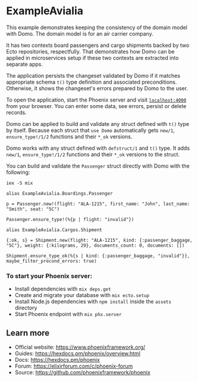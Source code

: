 # ExampleAvialia

This example demonstrates keeping the consistency of the domain model with Domo. 
The domain model is for an air carrier company.

It has two contexts board passengers and cargo shipments backed 
by two Ecto repositories, respectfully. That demonstrates how Domo can 
be applied in microservices setup if these two contexts are extracted 
into separate apps.

The application persists the changeset validated by Domo if it matches 
appropriate schema `t()` type definition and associated preconditions. 
Otherwise, it shows the changeset's errors prepared by Domo to the user.

To open the application, start the Phoenix server and visit [`localhost:4000`](http://localhost:4000) 
from your browser. You can enter some data, see errors, persist or delete records.

Domo can be applied to build and validate any struct defined with `t()` type by itself.
Because each struct that `use Domo` automatically gets `new/1`, `ensure_type!/1/2` 
functions and their `*_ok` versions.

Domo works with any struct defined with `defstruct/1` and `t()` type. 
It adds `new/1`, `ensure_type!/1/2` functions and their `*_ok` versions to the struct.

You can build and validate the `Passenger` struct directly with Domo with the following:

`iex -S mix`

```
alias ExampleAvialia.Boardings.Passenger

p = Passenger.new!(flight: "ALA-1215", first_name: "John", last_name: "Smith", seat: "5C")

Passenger.ensure_type!(%{p | flight: "invalid"})

alias ExampleAvialia.Cargos.Shipment

{:ok, s} = Shipment.new(flight: "ALA-1215", kind: {:passenger_baggage, "5C"}, weight: {:kilograms, 29}, documents_count: 0, documents: [])

Shipment.ensure_type_ok(%{s | kind: {:passenger_baggage, "invalid"}}, maybe_filter_precond_errors: true)
```

### To start your Phoenix server:

  * Install dependencies with `mix deps.get`
  * Create and migrate your database with `mix ecto.setup`
  * Install Node.js dependencies with `npm install` inside the `assets` directory
  * Start Phoenix endpoint with `mix phx.server`

## Learn more

  * Official website: https://www.phoenixframework.org/
  * Guides: https://hexdocs.pm/phoenix/overview.html
  * Docs: https://hexdocs.pm/phoenix
  * Forum: https://elixirforum.com/c/phoenix-forum
  * Source: https://github.com/phoenixframework/phoenix
